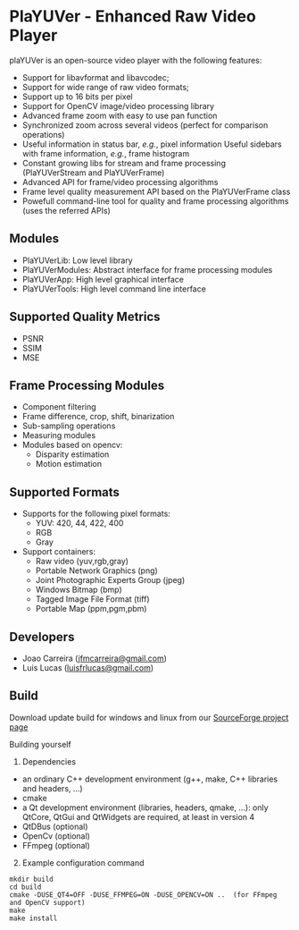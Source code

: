 PlaYUVer - Enhanced Raw Video Player
========


plaYUVer is an open-source video player with the following features:
- Support for libavformat and libavcodec;
- Support for wide range of raw video formats;
- Support up to 16 bits per pixel
- Support for OpenCV image/video processing library
- Advanced frame zoom with easy to use pan function
- Synchronized zoom across several videos (perfect for comparison operations)
- Useful information in status bar, *e.g.*, pixel information
    Useful sidebars with frame information, *e.g.*, frame histogram
- Constant growing libs for stream and frame processing (PlaYUVerStream and PlaYUVerFrame)
- Advanced API for frame/video processing algorithms
- Frame level quality measurement API based on the PlaYUVerFrame class
- Powefull command-line tool for quality and frame processing algorithms (uses the referred APIs)

Modules
----------------------------------------------------------------
- PlaYUVerLib: Low level library
- PlaYUVerModules: Abstract interface for frame processing modules
- PlaYUVerApp: High level graphical interface
- PlaYUVerTools: High level command line interface


Supported Quality Metrics
----------------------------------------------------------------
- PSNR
- SSIM
- MSE

Frame Processing Modules
----------------------------------------------------------------
- Component filtering
- Frame difference, crop, shift, binarization
- Sub-sampling operations
- Measuring modules
- Modules based on opencv:
    * Disparity estimation
    * Motion estimation

Supported Formats
----------------------------------------------------------------
- Supports for the following pixel formats:
    * YUV: 420, 44, 422, 400
    * RGB
    * Gray
- Support containers:
    * Raw video (yuv,rgb,gray)
    * Portable Network Graphics (png)
    * Joint Photographic Experts Group (jpeg)
    * Windows Bitmap (bmp)
    * Tagged Image File Format (tiff)
    * Portable Map (ppm,pgm,pbm)

Developers
----------------------------------------------------------------

- Joao Carreira     (jfmcarreira@gmail.com)
- Lui­s Lucas        (luisfrlucas@gmail.com)


Build
----------------------------------------------------------------
Download update build for windows and linux from our <a href="https://sourceforge.net/projects/playuver/">SourceForge project page</a>

Building yourself

1. Dependencies
  - an ordinary C++ development environment (g++, make, C++ libraries and headers, ...)
  - cmake
  - a Qt development environment (libraries, headers, qmake, ...): only QtCore, QtGui and QtWidgets are required, at least in version 4
  - QtDBus (optional)
  - OpenCv (optional)
  - FFmpeg (optional)
2. Example configuration command
```
mkdir build
cd build
cmake -DUSE_QT4=OFF -DUSE_FFMPEG=ON -DUSE_OPENCV=ON ..  (for FFmpeg and OpenCV support)
make
make install
```
